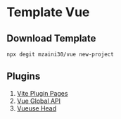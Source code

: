 # Template Vue

## Download Template

```bash
npx degit mzaini30/vue new-project
```

## Plugins

1. [Vite Plugin Pages](https://github.com/hannoeru/vite-plugin-pages)
1. [Vue Global API](https://www.npmjs.com/package/vue-global-api)
1. [Vueuse Head](https://github.com/vueuse/head)